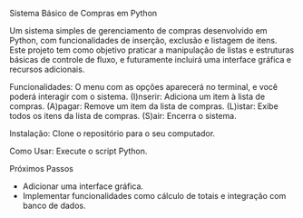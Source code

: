 Sistema Básico de Compras em Python

Um sistema simples de gerenciamento de compras desenvolvido em Python, com funcionalidades de inserção,
exclusão e listagem de itens. Este projeto tem como objetivo praticar a manipulação de listas e estruturas básicas de controle de fluxo,
e futuramente incluirá uma interface gráfica e recursos adicionais.

Funcionalidades:
O menu com as opções aparecerá no terminal, e você poderá interagir com o sistema.
(I)nserir: Adiciona um item à lista de compras.
(A)pagar: Remove um item da lista de compras.
(L)istar: Exibe todos os itens da lista de compras.
(S)air: Encerra o sistema.

Instalação:
Clone o repositório para o seu computador.

Como Usar:
Execute o script Python.

Próximos Passos
- Adicionar uma interface gráfica.
- Implementar funcionalidades como cálculo de totais e integração com banco de dados.

